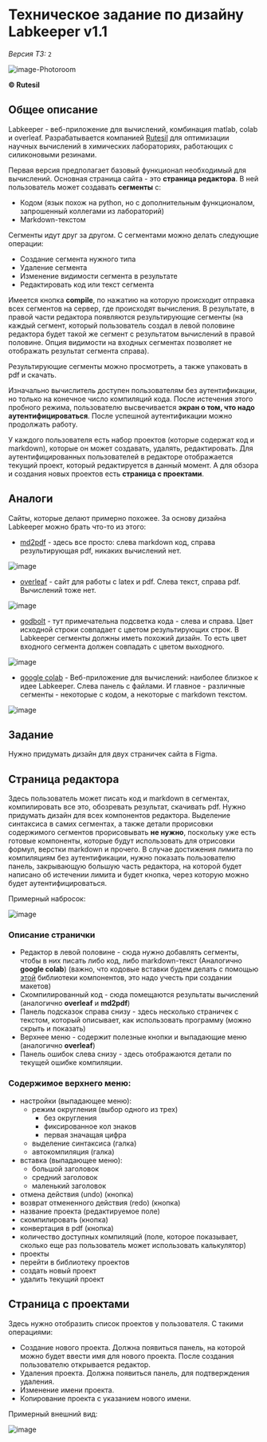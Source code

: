 # Техническое задание по дизайну Labkeeper v1.1

*Версия ТЗ:* ```2```

![image-Photoroom](https://github.com/user-attachments/assets/aa6ec9da-faa0-492d-92d6-cc0350905f54)

**© Rutesil**

## Общее описание

Labkeeper - веб-приложение для вычислений, комбинация matlab, colab и overleaf.
Разрабатывается компанией [Rutesil](www.rutesil.ru) для оптимизации научных вычислений в химических лабораториях, работающих с силиконовыми резинами.

Первая версия предполагает базовый функционал необходимый для вычислений. Основная страница сайта - это **страница редактора**.
В ней пользователь может создавать **сегменты** с:

* Кодом (язык похож на python, но с дополнительным функционалом, запрошенный коллегами из лабораторий)
* Markdown-текстом

Сегменты идут друг за другом. С сегментами можно делать следующие операции:

* Создание сегмента нужного типа
* Удаление сегмента
* Изменение видимости сегмента в результате
* Редактировать код или текст сегмента

Имеется кнопка **compile**, по нажатию на которую происходит отправка всех сегментов на сервер, где происходят вычисления.
В результате, в правой части редактора появляются результирующие сегменты (на каждый сегмент, который пользователь создал в левой половине редактора будет такой же
сегмент с результатом вычислений в правой половине. Опция видимости на входных сегментах позволяет не отображать результат сегмента справа).

Результирующие сегменты можно просмотреть, а также упаковать в pdf и скачать.

Изначально вычислитель доступен пользователям без аутентификации, но только на конечное число компиляций кода. После истечения этого пробного режима, пользователю высвечивается **экран о том, что
надо аутентифицироваться**. После успешной аутентификации можно продолжать работу.

У каждого пользователя есть набор проектов (которые содержат код и markdown), которые он может создавать, удалять, редактировать. Для аутентифицированных пользователей в редакторе отображается текущий проект,
который редактируется в данный момент. А для обзора и создания новых проектов есть **страница с проектами**.

## Аналоги

Сайты, которые делают примерно похожее. За основу дизайна Labkeeper можно брать что-то из этого:

* [md2pdf](https://md2pdf.netlify.app/) - здесь все просто: слева markdown код, справа результирующая pdf, никаких вычислений нет.

![image](https://github.com/user-attachments/assets/9a4775ad-e48c-4cd2-8e97-9b68e4570c2d)

* [overleaf](https://www.overleaf.com/login?) - сайт для работы с latex и pdf. Слева текст, справа pdf. Вычислений тоже нет.

![image](https://github.com/user-attachments/assets/9a8f250a-3185-43c8-b0ae-d2619b8ed31c)

* [godbolt](https://godbolt.org/) - тут примечательна подсветка кода - слева и справа. Цвет исходной строки совпадает с цветом результирующих строк. В Labkeeper сегменты должны иметь похожий дизайн. То есть цвет входного сегмента должен совпадать с цветом выходного.

![image](https://github.com/user-attachments/assets/27e7f264-4a5c-49d0-88dd-c9551e106638)

* [google colab](https://colab.research.google.com/) - Веб-приложение для вычислений: наиболее близкое к идее Labkeeper. Слева панель с файлами. И главное - различные сегменты - некоторые с кодом, а некоторые с markdown текстом.

![image](https://github.com/user-attachments/assets/f847ff4e-c8ec-422d-89c5-c5794aec6c51)

## Задание

Нужно придумать дизайн для двух страничек сайта в Figma.

## Страница редактора

Здесь пользователь может писать код и markdown в сегментах, компилировать все это, обозревать результат, скачивать pdf.
Нужно придумать дизайн для всех компонентов редактора. Выделение синтаксиса в самих сегментах, а также детали прорисовки содержимого сегментов прорисовывать **не нужно**, поскольку уже есть готовые компоненты,
которые будут использовать для отрисовки формул, верстки markdown и прочего. В случае достижения лимита по компиляциям без аутентификации, нужно показать пользователю панель, закрывающую большую часть редактора,
на которой будет написано об истечении лимита и будет кнопка, через которую можно будет аутентифицироваться.

Примерный набросок:

![image](https://github.com/user-attachments/assets/9dbdc9a2-b95b-4166-b28a-963094371d78)

### Описание странички

* Редактор в левой половине - сюда нужно добавлять сегменты, чтобы в них писать либо код, либо markdown-текст (Аналогично **google colab**) (важно, что кодовые вставки будем делать с помощью [этой](https://codemirror.net/) библиотеки компонентов, это надо учесть при создании макетов)
* Скомпилированный код - сюда помещаются результаты вычислений (аналогично **overleaf** и **md2pdf**)
* Панель подсказок справа снизу - здесь несколько страничек с текстом, который описывает, как использовать программу (можно скрыть и показать)
* Верхнее меню - содержит полезные кнопки и выпадающие меню (аналогично **overleaf**)
* Панель ошибок слева снизу - здесь отображаются детали по текущей ошибке компиляции.

### Содержимое верхнего меню:

* настройки (выпадающее меню):
  * режим округления (выбор одного из трех)
    * без округления
    * фиксированное кол знаков
    * первая значащая цифра
  * выделение синтаксиса (галка)
  * автокомпиляция (галка)
* вставка (выпадающее меню):
  * большой заголовок
  * средний заголовок
  * маленький заголовок
* отмена действия (undo) (кнопка)
* возврат отмененного действия (redo) (кнопка)
* название проекта (редактируемое поле)
* скомпилировать (кнопка)
* конвертация в pdf (кнопка)
* количество доступных компиляций (поле, которое показывает, сколько еще раз пользователь может использовать калькулятор)
* проекты
 * перейти в библиотеку проектов
 * создать новый проект
 * удалить текущий проект

## Страница с проектами

Здесь нужно отобразить список проектов у пользователя. С такими операциями:

* Создание нового проекта. Должна появиться панель, на которой можно будет ввести имя для нового проекта. После создания пользователю открывается редактор.
* Удаления проекта. Должна появиться панель, для подтверждения удаления.
* Изменение имени проекта.
* Копирование проекта с указанием нового имени.

Примерный внешний вид:

![image](https://github.com/user-attachments/assets/10249be8-47dd-430d-9a4e-59f1222dfad5)
